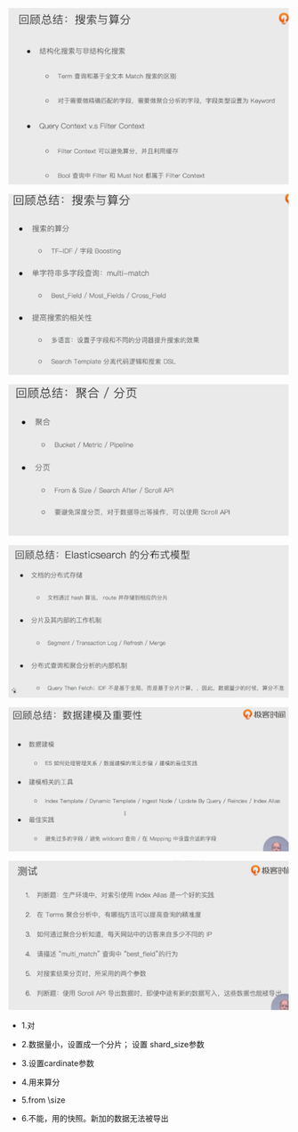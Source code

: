 ![image-20221108200641986](img/image-20221108200641986.png)

![image-20221108200650013](img/image-20221108200650013.png)

![image-20221108200759059](img/image-20221108200759059.png)

![image-20221108200828822](img/image-20221108200828822.png)

![image-20221108200930713](img/image-20221108200930713.png)



![image-20221108201840829](img/image-20221108201840829.png)

- 1.对

- 2.数据量小，设置成一个分片； 设置 shard_size参数

- 3.设置cardinate参数

- 4.用来算分

- 5.from \size

- 6.不能，用的快照。新加的数据无法被导出

  